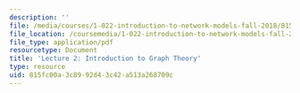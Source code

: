 ```yaml
---
description: ''
file: /media/courses/1-022-introduction-to-network-models-fall-2018/815fc00a3c8992d43c42a513a268709c_MIT1_022F18_lec2.pdf
file_location: /coursemedia/1-022-introduction-to-network-models-fall-2018/815fc00a3c8992d43c42a513a268709c_MIT1_022F18_lec2.pdf
file_type: application/pdf
resourcetype: Document
title: 'Lecture 2: Introduction to Graph Theory'
type: resource
uid: 815fc00a-3c89-92d4-3c42-a513a268709c
---
```


